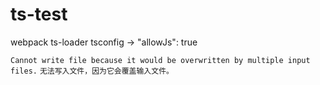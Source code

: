 # ts-test

webpack ts-loader tsconfig -> "allowJs": true

`Cannot write file because it would be overwritten by multiple input files.`
`无法写入文件，因为它会覆盖输入文件。`
